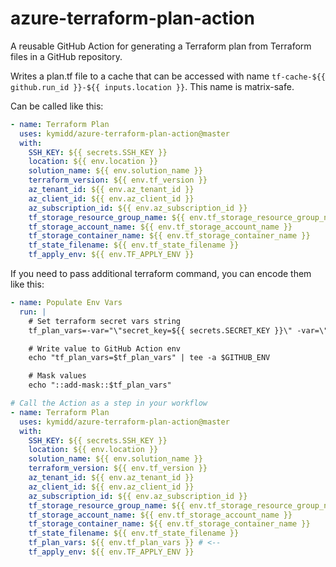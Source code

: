 # azure-terraform-plan-action

A reusable GitHub Action for generating a Terraform plan from Terraform files in a GitHub repository. 

Writes a plan.tf file to a cache that can be accessed with name `tf-cache-${{ github.run_id }}-${{ inputs.location }}`. This name is matrix-safe. 

Can be called like this: 
```yaml
- name: Terraform Plan
  uses: kymidd/azure-terraform-plan-action@master
  with:
    SSH_KEY: ${{ secrets.SSH_KEY }}
    location: ${{ env.location }}
    solution_name: ${{ env.solution_name }}
    terraform_version: ${{ env.tf_version }}
    az_tenant_id: ${{ env.az_tenant_id }}
    az_client_id: ${{ env.az_client_id }}
    az_subscription_id: ${{ env.az_subscription_id }}
    tf_storage_resource_group_name: ${{ env.tf_storage_resource_group_name }}
    tf_storage_account_name: ${{ env.tf_storage_account_name }}
    tf_storage_container_name: ${{ env.tf_storage_container_name }}
    tf_state_filename: ${{ env.tf_state_filename }}
    tf_apply_env: ${{ env.TF_APPLY_ENV }}
```

If you need to pass additional terraform command, you can encode them like this: 
```yaml
- name: Populate Env Vars
  run: |
    # Set terraform secret vars string
    tf_plan_vars=-var="\"secret_key=${{ secrets.SECRET_KEY }}\" -var=\"secret_key2=${{ secrets.SECRET_KEY2 }}\""

    # Write value to GitHub Action env
    echo "tf_plan_vars=$tf_plan_vars" | tee -a $GITHUB_ENV

    # Mask values
    echo "::add-mask::$tf_plan_vars"

# Call the Action as a step in your workflow
- name: Terraform Plan
  uses: kymidd/azure-terraform-plan-action@master
  with:
    SSH_KEY: ${{ secrets.SSH_KEY }}
    location: ${{ env.location }}
    solution_name: ${{ env.solution_name }}
    terraform_version: ${{ env.tf_version }}
    az_tenant_id: ${{ env.az_tenant_id }}
    az_client_id: ${{ env.az_client_id }}
    az_subscription_id: ${{ env.az_subscription_id }}
    tf_storage_resource_group_name: ${{ env.tf_storage_resource_group_name }}
    tf_storage_account_name: ${{ env.tf_storage_account_name }}
    tf_storage_container_name: ${{ env.tf_storage_container_name }}
    tf_state_filename: ${{ env.tf_state_filename }}
    tf_plan_vars: ${{ env.tf_plan_vars }} # <--
    tf_apply_env: ${{ env.TF_APPLY_ENV }}
```

